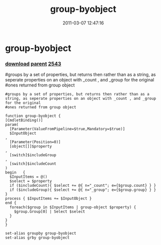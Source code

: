 ﻿---
pid:            2542
parent:         2541
children:       2543
poster:         Joel Bennett
title:          group-byobject
date:           2011-03-07 12:47:16
description:    #groups by a set of properties, but returns then rather than as a string, as seperate properties on an object with _count , and _group for the original
#ones returned from group object
format:         posh
---

# group-byobject

### [download](2542.ps1) [parent](2541.md) [2543](2543.md)

#groups by a set of properties, but returns then rather than as a string, as seperate properties on an object with _count , and _group for the original
#ones returned from group object

```posh
#groups by a set of properties, but returns then rather than as a string, as seperate properties on an object with _count , and _group for the original
#ones returned from group object

function group-byobject {
[CmdletBinding()]
param(
  [Parameter(ValueFromPipeline=$true,Mandatory=$true)]
  $InputObject
, 
  [Parameter(Position=0)]
  [object[]]$property
, 
  [switch]$includeGroup
, 
  [switch]$includeCount
)
begin   { 
  $InputItems = @() 
  $select = $property
  if ($includeCount){ $select += @{ n="_count"; e={$group.count} } }
  if ($includeGroup){ $select += @{ n="_group"; e={$group.group} } }
}
process { $InputItems += $InputObject }
end {
  foreach($group in $InputItems | group-object $property) { 
    $group.Group[0] | Select $select 
  }
}
}

set-alias groupby group-byobject
set-alias grby group-byobject
```
